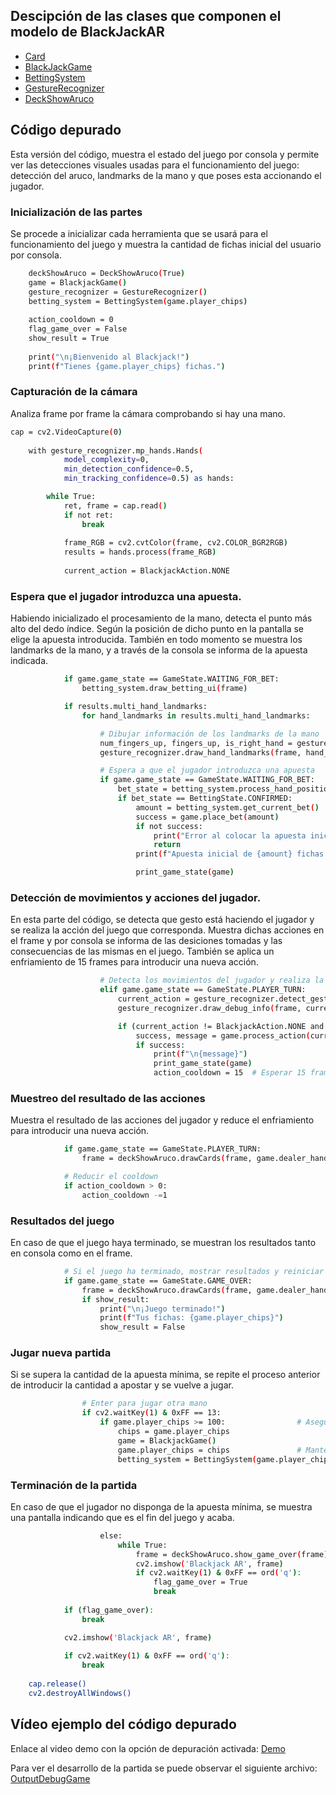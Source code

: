 ## Descipción de las clases que componen el modelo de BlackJackAR

- [Card](classes/Card.md)
- [BlackJackGame](classes/BlackJackGame.md)
- [BettingSystem](classes/BettingSystem.md)
- [GestureRecognizer](classes/GestureRecognizer.md)
- [DeckShowAruco](classes/DeckShowAruco.md)


## Código depurado

Esta versión del código, muestra el estado del juego por consola y permite ver las detecciones visuales usadas para el funcionamiento del juego: detección del aruco, landmarks de la mano y que poses esta accionando el jugador.


### Inicialización de las partes
Se procede a inicializar cada herramienta que se usará para el funcionamiento del juego y muestra la cantidad de fichas inicial del usuario por consola.

```bash
    deckShowAruco = DeckShowAruco(True)                                                 # Clase para detectar aruco y visualizar cartas
    game = BlackjackGame()                                                              # Inicializar el juego
    gesture_recognizer = GestureRecognizer()                                            # Inicializar el reconocedor de movimientos
    betting_system = BettingSystem(game.player_chips)                                   # Inicializar la interfaz para apostar                   
    
    action_cooldown = 0
    flag_game_over = False
    show_result = True
    
    print("\n¡Bienvenido al Blackjack!")
    print(f"Tienes {game.player_chips} fichas.")
```

### Capturación de la cámara
Analiza frame por frame la cámara comprobando si hay una mano.

```bash
cap = cv2.VideoCapture(0)
    
    with gesture_recognizer.mp_hands.Hands(
            model_complexity=0,
            min_detection_confidence=0.5,
            min_tracking_confidence=0.5) as hands:

        while True:
            ret, frame = cap.read()
            if not ret:
                break
            
            frame_RGB = cv2.cvtColor(frame, cv2.COLOR_BGR2RGB)
            results = hands.process(frame_RGB)
            
            current_action = BlackjackAction.NONE
```


### Espera que el jugador introduzca una apuesta.
Habiendo inicializado el procesamiento de la mano, detecta el punto más alto del dedo índice. Según la posición de dicho punto en la pantalla se elige la apuesta introducida. También en todo momento se muestra los landmarks de la mano, y a través de la consola se informa de la apuesta indicada.

```bash
            if game.game_state == GameState.WAITING_FOR_BET: 
                betting_system.draw_betting_ui(frame)

            if results.multi_hand_landmarks:
                for hand_landmarks in results.multi_hand_landmarks:

                    # Dibujar información de los landmarks de la mano
                    num_fingers_up, fingers_up, is_right_hand = gesture_recognizer.count_fingers_up(hand_landmarks)
                    gesture_recognizer.draw_hand_landmarks(frame, hand_landmarks)

                    # Espera a que el jugador introduzca una apuesta
                    if game.game_state == GameState.WAITING_FOR_BET:
                        bet_state = betting_system.process_hand_position(hand_landmarks, frame)
                        if bet_state == BettingState.CONFIRMED:
                            amount = betting_system.get_current_bet()
                            success = game.place_bet(amount)
                            if not success:
                                print("Error al colocar la apuesta inicial")
                                return
                            print(f"Apuesta inicial de {amount} fichas colocada.")

                            print_game_state(game)
```


### Detección de movimientos y acciones del jugador.
En esta parte del código, se detecta que gesto está haciendo el jugador y se realiza la acción del juego que corresponda. Muestra dichas acciones en el frame y por consola se informa de las desiciones tomadas y las consecuencias de las mismas en el juego. También se aplica un enfriamiento de 15 frames para introducir una nueva acción.

```bash
                    # Detecta los movimientos del jugador y realiza la acción correspondiente
                    elif game.game_state == GameState.PLAYER_TURN:
                        current_action = gesture_recognizer.detect_gesture(hand_landmarks)
                        gesture_recognizer.draw_debug_info(frame, current_action, hand_landmarks, fingers_up, is_right_hand)

                        if (current_action != BlackjackAction.NONE and action_cooldown == 0):
                            success, message = game.process_action(current_action)
                            if success:
                                print(f"\n{message}")
                                print_game_state(game)
                                action_cooldown = 15  # Esperar 15 frames antes de aceptar otra acción
```

### Muestreo del resultado de las acciones
Muestra el resultado de las acciones del jugador y reduce el enfriamiento para introducir una nueva acción.

```bash
            if game.game_state == GameState.PLAYER_TURN:
                frame = deckShowAruco.drawCards(frame, game.dealer_hand, game.player_hands)

            # Reducir el cooldown
            if action_cooldown > 0:
                action_cooldown -=1
```

### Resultados del juego
En caso de que el juego haya terminado, se muestran los resultados tanto en consola como en el frame.
```bash
            # Si el juego ha terminado, mostrar resultados y reiniciar
            if game.game_state == GameState.GAME_OVER:
                frame = deckShowAruco.drawCards(frame, game.dealer_hand, game.player_hands, True)
                if show_result:
                    print("\n¡Juego terminado!")
                    print(f"Tus fichas: {game.player_chips}")
                    show_result = False
```

### Jugar nueva partida
Si se supera la cantidad de la apuesta mínima, se repite el proceso anterior de introducir la cantidad a apostar y se vuelve a jugar.

```bash
                # Enter para jugar otra mano
                if cv2.waitKey(1) & 0xFF == 13:
                    if game.player_chips >= 100:                # Asegurar que tiene suficientes fichas
                        chips = game.player_chips
                        game = BlackjackGame()
                        game.player_chips = chips               # Mantener las fichas ganadas
                        betting_system = BettingSystem(game.player_chips)
```

### Terminación de la partida
En caso de que el jugador no disponga de la apuesta mínima, se muestra una pantalla indicando que es el fin del juego y acaba.

```bash
                    else:
                        while True:
                            frame = deckShowAruco.show_game_over(frame)
                            cv2.imshow('Blackjack AR', frame)
                            if cv2.waitKey(1) & 0xFF == ord('q'):
                                flag_game_over = True
                                break
            
            if (flag_game_over):
                break

            cv2.imshow('Blackjack AR', frame)
            
            if cv2.waitKey(1) & 0xFF == ord('q'):
                break
    
    cap.release()
    cv2.destroyAllWindows()
```


## Vídeo ejemplo del código depurado

Enlace al video demo con la opción de depuración activada:
[Demo](https://youtu.be/htZCUCBI8Uw)

Para ver el desarrollo de la partida se puede observar el siguiente archivo: 
[OutputDebugGame](assets\RecursosREADME\outputDebugGame.txt)
